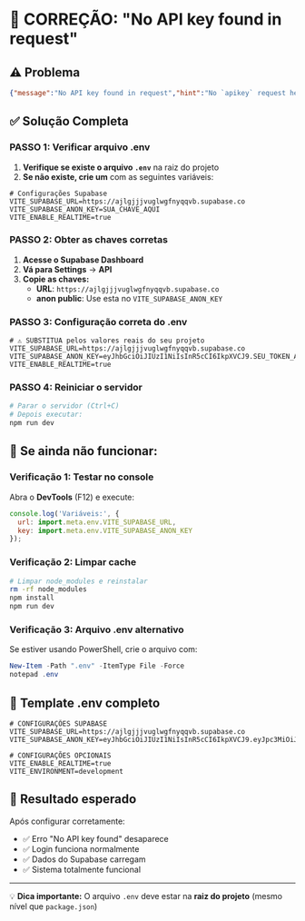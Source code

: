 # 🚨 CORREÇÃO: "No API key found in request"

## ⚠️ **Problema**
```json
{"message":"No API key found in request","hint":"No `apikey` request header or url param was found."}
```

## ✅ **Solução Completa**

### **PASSO 1: Verificar arquivo .env**

1. **Verifique se existe o arquivo `.env`** na raiz do projeto
2. **Se não existe, crie um** com as seguintes variáveis:

```env
# Configurações Supabase
VITE_SUPABASE_URL=https://ajlgjjjvuglwgfnyqqvb.supabase.co
VITE_SUPABASE_ANON_KEY=SUA_CHAVE_AQUI
VITE_ENABLE_REALTIME=true
```

### **PASSO 2: Obter as chaves corretas**

1. **Acesse o Supabase Dashboard**
2. **Vá para Settings** → **API**
3. **Copie as chaves:**
   - **URL**: `https://ajlgjjjvuglwgfnyqqvb.supabase.co`
   - **anon public**: Use esta no `VITE_SUPABASE_ANON_KEY`

### **PASSO 3: Configuração correta do .env**

```env
# ⚠️ SUBSTITUA pelos valores reais do seu projeto
VITE_SUPABASE_URL=https://ajlgjjjvuglwgfnyqqvb.supabase.co
VITE_SUPABASE_ANON_KEY=eyJhbGciOiJIUzI1NiIsInR5cCI6IkpXVCJ9.SEU_TOKEN_AQUI
VITE_ENABLE_REALTIME=true
```

### **PASSO 4: Reiniciar o servidor**

```bash
# Parar o servidor (Ctrl+C)
# Depois executar:
npm run dev
```

## 🔧 **Se ainda não funcionar:**

### **Verificação 1: Testar no console**

Abra o **DevTools** (F12) e execute:
```javascript
console.log('Variáveis:', {
  url: import.meta.env.VITE_SUPABASE_URL,
  key: import.meta.env.VITE_SUPABASE_ANON_KEY
});
```

### **Verificação 2: Limpar cache**

```bash
# Limpar node_modules e reinstalar
rm -rf node_modules
npm install
npm run dev
```

### **Verificação 3: Arquivo .env alternativo**

Se estiver usando PowerShell, crie o arquivo com:
```powershell
New-Item -Path ".env" -ItemType File -Force
notepad .env
```

## 📝 **Template .env completo**

```env
# CONFIGURAÇÕES SUPABASE
VITE_SUPABASE_URL=https://ajlgjjjvuglwgfnyqqvb.supabase.co
VITE_SUPABASE_ANON_KEY=eyJhbGciOiJIUzI1NiIsInR5cCI6IkpXVCJ9.eyJpc3MiOiJzdXBhYmFzZSIsInJlZiI6ImFqbGdqaWp2dWdsd2dmbXlxcXZiIiwicm9sZSI6ImFub24iLCJpYXQiOjE3MzY5NjE2NjIsImV4cCI6MjA1MjUzNzY2Mn0.SEU_TOKEN_REAL_AQUI

# CONFIGURAÇÕES OPCIONAIS
VITE_ENABLE_REALTIME=true
VITE_ENVIRONMENT=development
```

## 🎯 **Resultado esperado**

Após configurar corretamente:
- ✅ Erro "No API key found" desaparece
- ✅ Login funciona normalmente
- ✅ Dados do Supabase carregam
- ✅ Sistema totalmente funcional

---

💡 **Dica importante:** O arquivo `.env` deve estar na **raiz do projeto** (mesmo nível que `package.json`) 